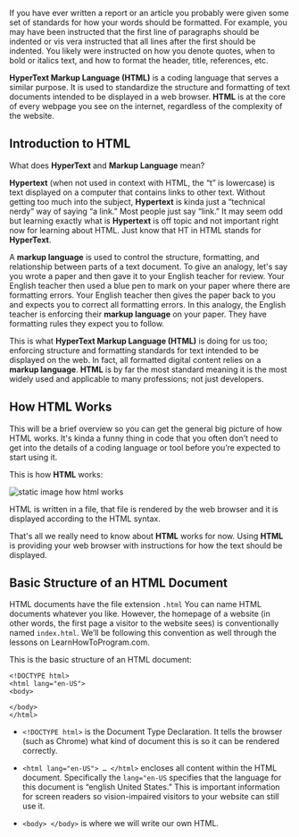 If you have ever written a report or an article you probably were given some set of standards for how your words should be formatted. For example, you may have been instructed that the first line of paragraphs should be indented or vis vera instructed that all lines after the first should be indented. You likely were instructed on how you denote quotes, when to bold or italics text, and how to format the header, title, references, etc.

**HyperText Markup Language (HTML)** is a coding language that serves a similar purpose. It is used to standardize the structure and formatting of text documents intended to be displayed in a web browser. **HTML** is at the core of every webpage you see on the internet, regardless of the complexity of the website. 


## Introduction to HTML


What does **HyperText** and **Markup Language** mean? 


**Hypertext** (when not used in context with HTML, the “t” is lowercase) is text displayed on a computer that contains links to other text. Without getting too much into the subject, **Hypertext** is kinda just a “technical nerdy” way of saying “a link.” Most people just say “link.” It may seem odd but learning exactly what is **Hypertext** is off topic and not important right now for learning about HTML. Just know that HT in HTML stands for **HyperText**.


A **markup language** is used to control the structure, formatting, and relationship between parts of a text document. To give an analogy, let's say you wrote a paper and then gave it to your English teacher for review. Your English teacher then used a blue pen to mark on your paper where there are formatting errors. Your English teacher then gives the paper back to you and expects you to correct all formatting errors. In this analogy, the English teacher is enforcing their **markup language** on your paper. They have formatting rules they expect you to follow. 


This is what **HyperText Markup Language (HTML)** is doing for us too; enforcing structure and formatting standards for text intended to be displayed on the web. In fact, all formatted digital content relies on a **markup language**. **HTML** is by far the most standard meaning it is the most widely used and applicable to many professions; not just developers.


## How HTML Works

This will be a brief overview so you can get the general big picture of how HTML works. It's kinda a funny thing in code that you often don’t need to get into the details of a coding language or tool before you’re expected to start using it. 


This is how **HTML** works:

![static image how html works](https://i.imgur.com/LodKyST.png)

HTML is written in a file, that file is rendered by the web browser and it is displayed according to the HTML syntax.

That's all we really need to know about **HTML** works for now. Using **HTML** is providing your web browser with instructions for how the text should be displayed. 


## 	Basic Structure of an HTML Document

HTML documents have the file extension `.html` You can name HTML documents whatever you like. However, the homepage of a website (in other words, the first page a visitor to the website sees) is conventionally named `index.html`. We’ll be following this convention as well through the lessons on LearnHowToProgram.com. 


This is the basic structure of an HTML document:


``` 
<!DOCTYPE html>
<html lang="en-US">
<body>
	
</body>
</html>
```



* `<!DOCTYPE html>` is the Document Type Declaration. It tells the browser (such as Chrome) what kind of document this is so it can be rendered correctly.  

* `<html lang="en-US"> … </html>` encloses all content within the HTML document. Specifically the `lang="en-US` specifies that the language for this document is “english United States.” This is important information for screen readers so vision-impaired visitors to your website can still use it.  

* `<body> </body>` is where we will write our own HTML. 
